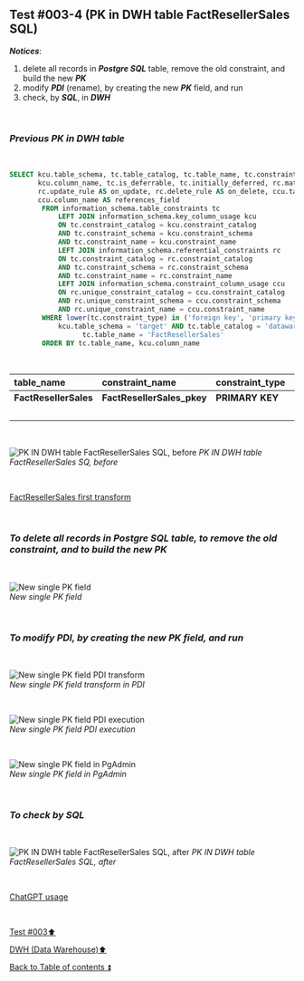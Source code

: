 ## Test #003-4 (PK in DWH table FactResellerSales SQL)  

**_Notices_**:  

1. delete all records in **_Postgre SQL_** table, remove the old constraint, and build the new **_PK_**   
2. modify **_PDI_** (rename), by creating the new **_PK_** field, and run  
3. check, by **_SQL_**, in **_DWH_**  

<p><br></p>

### **_Previous PK in DWH table_**  

<p><br></p> 

````SQL
SELECT kcu.table_schema, tc.table_catalog, tc.table_name, tc.constraint_name, tc.constraint_type, 
	   kcu.column_name, tc.is_deferrable, tc.initially_deferred, rc.match_option AS match_type, 
	   rc.update_rule AS on_update, rc.delete_rule AS on_delete, ccu.table_name AS references_table,
	   ccu.column_name AS references_field
		FROM information_schema.table_constraints tc
			LEFT JOIN information_schema.key_column_usage kcu
			ON tc.constraint_catalog = kcu.constraint_catalog
			AND tc.constraint_schema = kcu.constraint_schema
			AND tc.constraint_name = kcu.constraint_name
			LEFT JOIN information_schema.referential_constraints rc
			ON tc.constraint_catalog = rc.constraint_catalog
			AND tc.constraint_schema = rc.constraint_schema
			AND tc.constraint_name = rc.constraint_name
			LEFT JOIN information_schema.constraint_column_usage ccu
			ON rc.unique_constraint_catalog = ccu.constraint_catalog
			AND rc.unique_constraint_schema = ccu.constraint_schema
			AND rc.unique_constraint_name = ccu.constraint_name
		WHERE lower(tc.constraint_type) in ('foreign key', 'primary key') AND
			kcu.table_schema = 'target' AND tc.table_catalog = 'datawarehouse' AND tc.table_name<> 'Metadata' AND
                  tc.table_name = 'FactResellerSales'
		ORDER BY tc.table_name, kcu.column_name
````

<p><br></p>

| table_name                    | constraint_name                  | constraint_type   | column_name           | new PK                        |
| :---------------------------- | :------------------------------- | :---------------- | :-------------------- | :---------------------------- |
| **FactResellerSales**         | **FactResellerSales_pkey**       | **PRIMARY KEY**   | SalesOrderLineNumber  | **FactResellerSalesPK**       |
|                               |                                  |                   | SalesOrderNumber      |                               |

<p><br></p>

![PK IN DWH table FactResellerSales SQL, before](https://i.imgur.com/mbJuJWI.png)
_PK IN DWH table FactResellerSales SQ, before_  

<p><br></p>

[FactResellerSales first transform](../dbo.FactResellerSales.md)

<p><br></p>

### **_To delete all records in Postgre SQL table, to remove the old constraint, and to build the new PK_**

<p><br></p>

![New single PK field](https://i.imgur.com/3vai5pu.png)  
_New single PK field_  

<p><br></p>

### **_To modify PDI, by creating the new PK field, and run_**

<p><br></p>

![New single PK field PDI transform](https://i.imgur.com/lcaZ6Vq.png)  
_New single PK field transform in PDI_  

<p><br></p>

![New single PK field PDI execution](https://i.imgur.com/b93U3K3.png)  
_New single PK field PDI execution_  

<p><br></p>

![New single PK field in PgAdmin](https://i.imgur.com/SMj0UWQ.png)  
_New single PK field in PgAdmin_  

<p><br></p>

### **_To check by SQL_**

<p><br></p>

![PK IN DWH table FactResellerSales SQL, after](https://i.imgur.com/CkCU3zQ.png)
_PK IN DWH table FactResellerSales SQL, after_  

<p><br></p> 

[ChatGPT usage](../../CHATGPT_USAGE.md)  

<p><br></p>

[Test #003:arrow_up:](t003.md)  

[DWH (Data Warehouse):arrow_up:](../dwh.md)  

[Back to Table of contents :arrow_double_up:](../../README.md)   